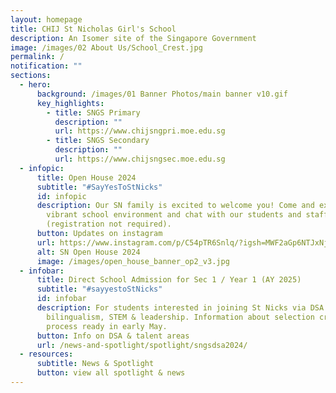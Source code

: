 ```yaml
---
layout: homepage
title: CHIJ St Nicholas Girl's School
description: An Isomer site of the Singapore Government
image: /images/02 About Us/School_Crest.jpg
permalink: /
notification: ""
sections:
  - hero:
      background: /images/01 Banner Photos/main banner v10.gif
      key_highlights:
        - title: SNGS Primary
          description: ""
          url: https://www.chijsngpri.moe.edu.sg
        - title: SNGS Secondary
          description: ""
          url: https://www.chijsngsec.moe.edu.sg
  - infopic:
      title: Open House 2024
      subtitle: "#SayYesToStNicks"
      id: infopic
      description: Our SN family is excited to welcome you! Come and experience our
        vibrant school environment and chat with our students and staff
        (registration not required).
      button: Updates on instagram
      url: https://www.instagram.com/p/C54pTR6Snlq/?igsh=MWF2aGp6NTJxNjh1OA==
      alt: SN Open House 2024
      image: /images/open_house_banner_op2_v3.jpg
  - infobar:
      title: Direct School Admission for Sec 1 / Year 1 (AY 2025)
      subtitle: "#sayyestoStNicks"
      id: infobar
      description: For students interested in joining St Nicks via DSA sports,
        bilingualism, STEM & leadership. Information about selection criteria &
        process ready in early May.
      button: Info on DSA & talent areas
      url: /news-and-spotlight/spotlight/sngsdsa2024/
  - resources:
      subtitle: News & Spotlight
      button: view all spotlight & news
---
```

